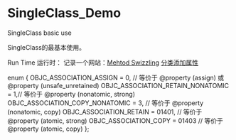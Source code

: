 # SingleClass_Demo
SingleClass basic use


SingleClass的最基本使用。


Run Time 运行时：
记录一个网站：[Mehtod  Swizzling](http://nshipster.com/method-swizzling/) 
[分类添加属性](http://nszzy.me/2016/01/25/associated-objects/)



enum {
        OBJC_ASSOCIATION_ASSIGN = 0,          // 等价于 @property (assign) 或 @property (unsafe_unretained)
        OBJC_ASSOCIATION_RETAIN_NONATOMIC = 1,// 等价于 @property (nonatomic, strong)
        OBJC_ASSOCIATION_COPY_NONATOMIC = 3,  // 等价于 @property (nonatomic, copy)
        OBJC_ASSOCIATION_RETAIN = 01401,      // 等价于 @property (atomic, strong)
        OBJC_ASSOCIATION_COPY = 01403         // 等价于 @property (atomic, copy)
};

